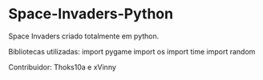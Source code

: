 # Space-Invaders-Python

Space Invaders criado totalmente em python.

Bibliotecas utilizadas: 
  import pygame
  import os
  import time
  import random

Contribuidor: Thoks10a e xVinny
